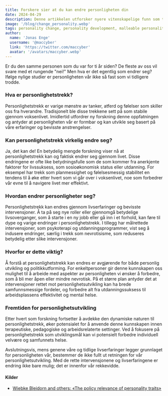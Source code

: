 ```yaml
---
title: Forskere sier at du kan endre personligheten din
date: 2024-04-29
description: Denne artikkelen utforsker nyere vitenskapelige funn som tyder på at personlighetstrekk ikke er faste, men kan endres gjennom livet på grunn av erfaringer og målrettede intervensjoner.
image: '/blog/change_personality.webp'
tags: personality change, personality development, malleable personality, life experiences, psychological interventions, personal growth, behavioral science, Big Five personality traits, personality psychology, adult personality change, self-improvement, psychotherapy effects
author:
  name: 'Jonas Enge'
  username: '@maccyber'
  link: 'https://twitter.com/maccyber'
  avatar: '/avatars/maccyber.webp'
---
```


Er du den samme personen som du var for ti år siden? De fleste av oss vil svare med et rungende "nei!" Men hva er det egentlig som endrer seg? Ifølge nylige studier er personligheten vår ikke så fast som vi tidligere trodde.

### Hva er personlighetstrekk?

Personlighetstrekk er varige mønstre av tanker, atferd og følelser som skiller oss fra hverandre. Tradisjonelt ble disse trekkene sett på som stabile gjennom voksenlivet. Imidlertid utfordrer ny forskning denne oppfatningen og antyder at personligheten vår er formbar og kan utvikle seg basert på våre erfaringer og bevisste anstrengelser.

### Kan personlighetstrekk virkelig endre seg?

Ja, det kan de! En betydelig mengde forskning viser nå at personlighetstrekk kan og faktisk endrer seg gjennom livet. Disse endringene er ofte like betydningsfulle som de som kommer fra anerkjente faktorer for livssuksess, som sosioøkonomisk status eller utdanning. For eksempel har trekk som planmessighet og følelsesmessig stabilitet en tendens til å øke etter hvert som vi går over i voksenlivet, noe som forbedrer vår evne til å navigere livet mer effektivt.

### Hvordan endrer personligheter seg?

Personlighetstrekk kan endres gjennom livserfaringer og bevisste intervensjoner. Å ta på seg nye roller eller gjennomgå betydelige livsoverganger, som å starte i en ny jobb eller gå inn i et forhold, kan føre til dype og varige endringer i personlighetstrekk. I tillegg har målrettede intervensjoner, som psykoterapi og utdanningsprogrammer, vist seg å indusere endringer, særlig i trekk som nevrotisisme, som reduseres betydelig etter slike intervensjoner.

### Hvorfor er dette viktig?

Å forstå at personlighetstrekk kan endres er avgjørende for både personlig utvikling og politikkutforming. For enkeltpersoner gir denne kunnskapen oss mulighet til å arbeide med aspekter av personligheten vi ønsker å forbedre, som å bli mer åpen eller mindre nevrotisk. På et større plan antyder det at intervensjoner rettet mot personlighetsutvikling kan ha brede samfunnsmessige fordeler, og forbedre alt fra utdanningssuksess til arbeidsplassens effektivitet og mental helse.

### Fremtiden for personlighetsutvikling

Etter hvert som forskning fortsetter å avdekke den dynamiske naturen til personlighetstrekk, øker potensialet for å anvende denne kunnskapen innen terapeutiske, pedagogiske og arbeidsrelaterte settinger. Ved å fokusere på personlighetstrekk som utviklingsmål kan vi potensielt forbedre individuell velvære og samfunnets helse.

Avslutningsvis, mens genene våre og tidlige livserfaringer legger grunnlaget for personligheten vår, bestemmer de ikke fullt ut retningen for vår personlighetsutvikling. Med de rette intervensjonene og livserfaringene er endring ikke bare mulig; det er innenfor vår rekkevidde.

#### **Kilder**

- [Wiebke Bleidorn and others: «The policy relevance of personality traits»](https://psycnet.apa.org/record/2019-75288-013)
